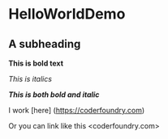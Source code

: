 # HelloWorldDemo
 
## A subheading

**This is bold text**

*This is italics*

***This is both bold and italic***

I work [here] (https://coderfoundry.com)

Or you can link like this <coderfoundry.com>

